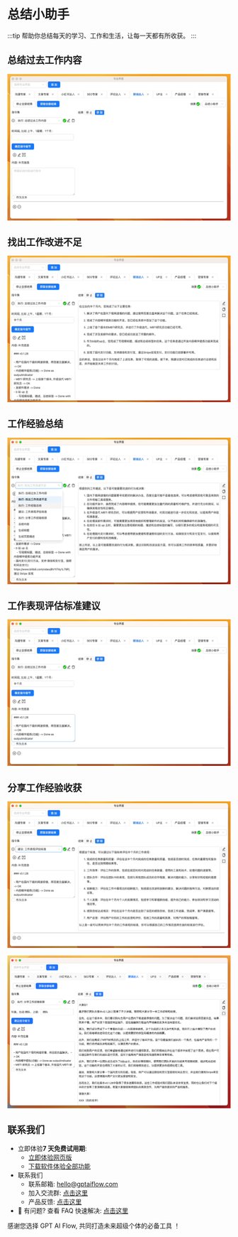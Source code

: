 # 总结小助手

:::tip
帮助你总结每天的学习、工作和生活，让每一天都有所收获。
:::

## 总结过去工作内容

![](./img/8-summaryAssitant/2023-09-23-img-1-GPT%20AI%20Flow-demo-summaryAssitant.gif)

## 找出工作改进不足

![](./img/8-summaryAssitant/2023-09-23-img-2-GPT%20AI%20Flow-demo-summaryAssitant.gif)

## 工作经验总结

![](./img/8-summaryAssitant/2023-09-23-img-3-GPT%20AI%20Flow-demo-summaryAssitant.gif)

## 工作表现评估标准建议

![](./img/8-summaryAssitant/2023-09-23-img-4-GPT%20AI%20Flow-demo-summaryAssitant.gif)

## 分享工作经验收获

![](./img/8-summaryAssitant/2023-09-23-img-5-GPT%20AI%20Flow-demo-summaryAssitant.gif)

![](./img/8-summaryAssitant/2023-09-23-img-5-GPT%20AI%20Flow-demo-summaryAssitant-Done.png)

## 联系我们

- 立即体验**7 天免费试用期**:
  - [立即体验网页版](https://www.app.gptaiflow.com/login)
  - [下载软件体验全部功能](/download)
- 联系我们
  - 联系邮箱: hello@gptaiflow.com
  - 加入交流群: [点击这里](/communication-group)
  - 产品反馈: [点击这里](https://wj.qq.com/s2/13154598/1770/)
- 💬 有问题? 查看 FAQ 快速解决: [点击这里](/docs/proudct/gpt-ai-flow-guide-and-faq)

感谢您选择 GPT AI Flow, 共同打造未来超级个体的必备工具 ！
